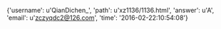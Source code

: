 {'username': u'QianDichen_', 'path': u'xz1136/1136.html', 'answer': u'A', 'email': u'zczyqdc2@126.com', 'time': '2016-02-22:10:54:08'}